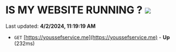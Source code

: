 # IS MY WEBSITE RUNNING ? [![](https://img.shields.io/static/v1?label=Sponsor&message=%E2%9D%A4&logo=GitHub&color=%23fe8e86)](https://github.com/sponsors/<username>)

Last updated: **4/2/2024, 11:19:19 AM**

- `GET` [https://youssefservice.me](https://youssefservice.me) - **Up** (232ms)
